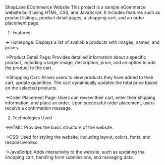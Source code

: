 ShopLane ECommerce Website
This project is a sample eCommerce website built using HTML, CSS, and JavaScript. It includes features such as product listings, product detail pages, a shopping cart, and an order placement page.

1) Features
   
-> Homepage: Displays a list of available products with images, names, and prices.

->Product Detail Page: Provides detailed information about a specific product, including a larger image, description, price, and an option to add the product to the cart.

->Shopping Cart: Allows users to view products they have added to their cart, update quantities. The cart dynamically updates the total price based on the selected products.

->Order Placement Page: Users can review their cart, enter their shipping information, and place an order. Upon successful order placement, users receive a confirmation message.


2) Technologies Used

->HTML: Provides the basic structure of the website.

->CSS: Used for styling the website, including layout, colors, fonts, and responsiveness.

->JavaScript: Adds interactivity to the website, such as updating the shopping cart, handling form submissions, and managing data.

